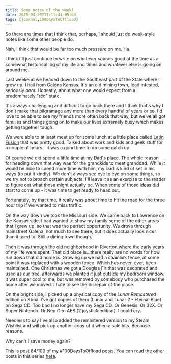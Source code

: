 ```yaml
---
title: Some notes of the week?
date: 2025-04-25T11:11:41-05:00
tags: [journal,100DaysToOffload]
---
```


So there are times that I think that, perhaps, I should just do week-style notes like some other people do.

Nah, I think that would be far too much pressure on me. Ha.

I think I'll just continue to write on whatever sounds good at the time as a somewhat historical log of my life and times and whatever else is going on around me.

Last weekend we headed down to the Southeast part of the State where I grew up. I hail from Galena Kansas. It's an old mining town, lead infested, seriously poor. Honestly, about what one would expect from a predominately "red" state.

It's always challenging and difficult to go back there and I think that's why I don't make that pilgramage any more than every handful of years or so. I'd love to be able to see my friends more often back that way, but we've all got families and things going on to make our lives extremely busy which makes getting together tough.

We were able to at least meet up for some lunch at a little place called [Latin Fusion](https://www.latinfusionjoplin.com/home) that was pretty good. Talked about work and kids and geek stuff for a couple of hours - it was a good time to do some catch up.

Of course we did spend a little time at my Dad's place. The whole reason for heading down that way was for the grandkids to meet granddad. While it would be nice to spend more time with him, my Dad is kind of set in his ways (to put it kindly). We don't always see eye to eye on some things, so we try not to broach certain subjects. I'll leave it as an exercise to the reader to figure out what those might actually be. When some of those ideas did start to come up - it was time to get ready to head out.

Fortunately, by that time, it really was about time to hit the road for the three hour trip if we wanted to miss traffic.

On the way down we took the Missouri side. We came back to Lawrence on the Kansas side. I had wanted to show my family some of the other areas that I grew up, so that was the perfect opportunity. We drove through mainstreet Galena, not much to see there, but it does actually look nicer than it used to. Still a dieing town though.

Then it was through the old neighborhood in Riverton where the early years of my life were spent. That old place is...there really are no words for how run down that old home is. Growing up we had a chainlink fence, at some point it was replaced with a wooden fence. Which has never, ever, been maintained. One Christmas we got a Douglas Fir that was decorated and used as our tree, afterwards we planted it just outside my bedroom window. It was super cool to me, but was removed by somebody who purchased the home after we moved. I hate to see the disrepair of the place.

On the bright side, I picked up a physical copy of the *Lunar Remastered* edition on Xbox. I've got copies of them (Lunar and Lunar 2 - Eternal Blue) on Sega CD. Too bad I no longer have my Sega CD. Or Genesis. Or 32X. Or Super Nintendo. Or Neo Geo AES (2 joystick edition). I could cry.

Needless to say I've also added the remastered version to my Steam Wishlist and will pick up another copy of it when a sale hits. Because reasons.

Why can't I save money again?

This is post 84/100 of my #100DaysToOffload posts. You can read the other posts in this series [here](/tags/100daystooffload).
